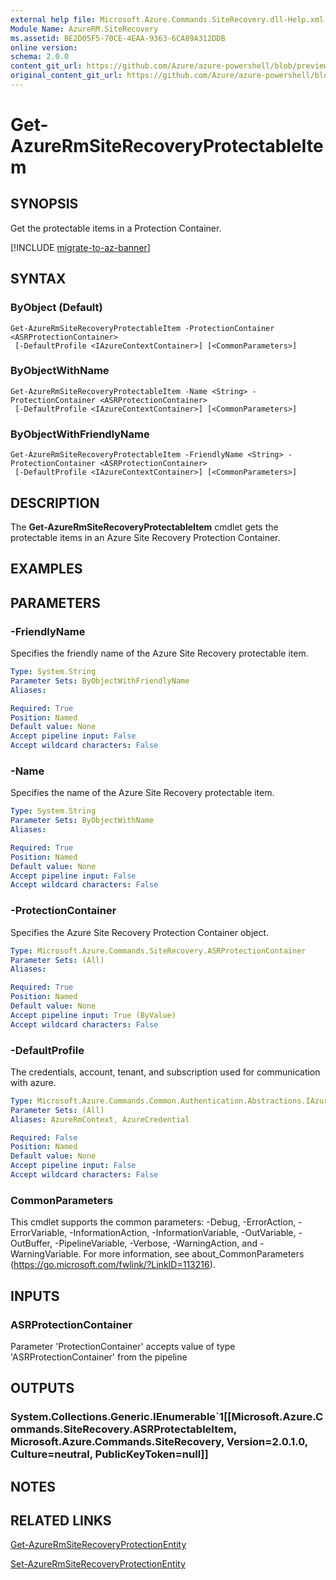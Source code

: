 ```yaml
---
external help file: Microsoft.Azure.Commands.SiteRecovery.dll-Help.xml
Module Name: AzureRM.SiteRecovery
ms.assetid: BE2D05F5-70CE-4EAA-9363-6CA89A312DDB
online version:
schema: 2.0.0
content_git_url: https://github.com/Azure/azure-powershell/blob/preview/src/ResourceManager/SiteRecovery/Commands.SiteRecovery/help/Get-AzureRmSiteRecoveryProtectableItem.md
original_content_git_url: https://github.com/Azure/azure-powershell/blob/preview/src/ResourceManager/SiteRecovery/Commands.SiteRecovery/help/Get-AzureRmSiteRecoveryProtectableItem.md
---
```


# Get-AzureRmSiteRecoveryProtectableItem

## SYNOPSIS
Get the protectable items in a Protection Container.

[!INCLUDE [migrate-to-az-banner](../../includes/migrate-to-az-banner.md)]

## SYNTAX

### ByObject (Default)
```
Get-AzureRmSiteRecoveryProtectableItem -ProtectionContainer <ASRProtectionContainer>
 [-DefaultProfile <IAzureContextContainer>] [<CommonParameters>]
```

### ByObjectWithName
```
Get-AzureRmSiteRecoveryProtectableItem -Name <String> -ProtectionContainer <ASRProtectionContainer>
 [-DefaultProfile <IAzureContextContainer>] [<CommonParameters>]
```

### ByObjectWithFriendlyName
```
Get-AzureRmSiteRecoveryProtectableItem -FriendlyName <String> -ProtectionContainer <ASRProtectionContainer>
 [-DefaultProfile <IAzureContextContainer>] [<CommonParameters>]
```

## DESCRIPTION
The **Get-AzureRmSiteRecoveryProtectableItem** cmdlet gets the protectable items in an Azure Site Recovery Protection Container.

## EXAMPLES

## PARAMETERS

### -FriendlyName
Specifies the friendly name of the Azure Site Recovery protectable item.

```yaml
Type: System.String
Parameter Sets: ByObjectWithFriendlyName
Aliases: 

Required: True
Position: Named
Default value: None
Accept pipeline input: False
Accept wildcard characters: False
```

### -Name
Specifies the name of the Azure Site Recovery protectable item.

```yaml
Type: System.String
Parameter Sets: ByObjectWithName
Aliases: 

Required: True
Position: Named
Default value: None
Accept pipeline input: False
Accept wildcard characters: False
```

### -ProtectionContainer
Specifies the Azure Site Recovery Protection Container object.

```yaml
Type: Microsoft.Azure.Commands.SiteRecovery.ASRProtectionContainer
Parameter Sets: (All)
Aliases: 

Required: True
Position: Named
Default value: None
Accept pipeline input: True (ByValue)
Accept wildcard characters: False
```

### -DefaultProfile
The credentials, account, tenant, and subscription used for communication with azure.

```yaml
Type: Microsoft.Azure.Commands.Common.Authentication.Abstractions.IAzureContextContainer
Parameter Sets: (All)
Aliases: AzureRmContext, AzureCredential

Required: False
Position: Named
Default value: None
Accept pipeline input: False
Accept wildcard characters: False
```

### CommonParameters
This cmdlet supports the common parameters: -Debug, -ErrorAction, -ErrorVariable, -InformationAction, -InformationVariable, -OutVariable, -OutBuffer, -PipelineVariable, -Verbose, -WarningAction, and -WarningVariable. For more information, see about_CommonParameters (https://go.microsoft.com/fwlink/?LinkID=113216).

## INPUTS

### ASRProtectionContainer
Parameter 'ProtectionContainer' accepts value of type 'ASRProtectionContainer' from the pipeline

## OUTPUTS

### System.Collections.Generic.IEnumerable`1[[Microsoft.Azure.Commands.SiteRecovery.ASRProtectableItem, Microsoft.Azure.Commands.SiteRecovery, Version=2.0.1.0, Culture=neutral, PublicKeyToken=null]]

## NOTES

## RELATED LINKS

[Get-AzureRmSiteRecoveryProtectionEntity](./Get-AzureRmSiteRecoveryProtectionEntity.md)

[Set-AzureRmSiteRecoveryProtectionEntity](./Set-AzureRmSiteRecoveryProtectionEntity.md)

